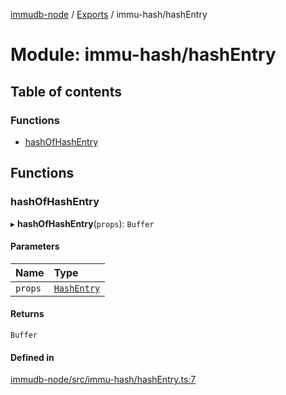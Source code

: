 [immudb-node](../README.md) / [Exports](../modules.md) / immu-hash/hashEntry

# Module: immu-hash/hashEntry

## Table of contents

### Functions

- [hashOfHashEntry](immu_hash_hashEntry.md#hashofhashentry)

## Functions

### hashOfHashEntry

▸ **hashOfHashEntry**(`props`): `Buffer`

#### Parameters

| Name | Type |
| :------ | :------ |
| `props` | [`HashEntry`](types_Entry.md#hashentry) |

#### Returns

`Buffer`

#### Defined in

[immudb-node/src/immu-hash/hashEntry.ts:7](https://github.com/user3232/node-immu-db/blob/2e88686/immudb-node/src/immu-hash/hashEntry.ts#L7)
